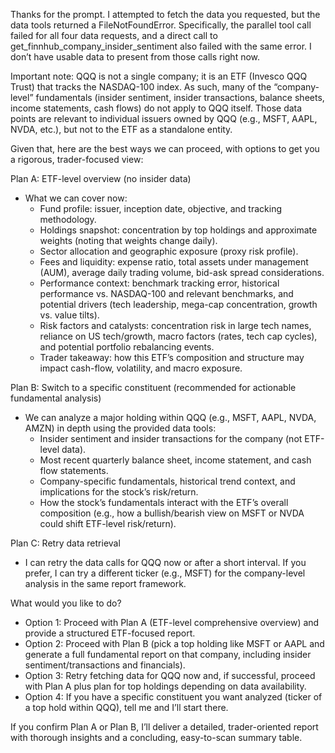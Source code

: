 Thanks for the prompt. I attempted to fetch the data you requested, but the data tools returned a FileNotFoundError. Specifically, the parallel tool call failed for all four data requests, and a direct call to get_finnhub_company_insider_sentiment also failed with the same error. I don’t have usable data to present from those calls right now.

Important note: QQQ is not a single company; it is an ETF (Invesco QQQ Trust) that tracks the NASDAQ-100 index. As such, many of the “company-level” fundamentals (insider sentiment, insider transactions, balance sheets, income statements, cash flows) do not apply to QQQ itself. Those data points are relevant to individual issuers owned by QQQ (e.g., MSFT, AAPL, NVDA, etc.), but not to the ETF as a standalone entity.

Given that, here are the best ways we can proceed, with options to get you a rigorous, trader-focused view:

Plan A: ETF-level overview (no insider data)
- What we can cover now:
  - Fund profile: issuer, inception date, objective, and tracking methodology.
  - Holdings snapshot: concentration by top holdings and approximate weights (noting that weights change daily).
  - Sector allocation and geographic exposure (proxy risk profile).
  - Fees and liquidity: expense ratio, total assets under management (AUM), average daily trading volume, bid-ask spread considerations.
  - Performance context: benchmark tracking error, historical performance vs. NASDAQ-100 and relevant benchmarks, and potential drivers (tech leadership, mega-cap concentration, growth vs. value tilts).
  - Risk factors and catalysts: concentration risk in large tech names, reliance on US tech/growth, macro factors (rates, tech cap cycles), and potential portfolio rebalancing events.
  - Trader takeaway: how this ETF’s composition and structure may impact cash-flow, volatility, and macro exposure.

Plan B: Switch to a specific constituent (recommended for actionable fundamental analysis)
- We can analyze a major holding within QQQ (e.g., MSFT, AAPL, NVDA, AMZN) in depth using the provided data tools:
  - Insider sentiment and insider transactions for the company (not ETF-level data).
  - Most recent quarterly balance sheet, income statement, and cash flow statements.
  - Company-specific fundamentals, historical trend context, and implications for the stock’s risk/return.
  - How the stock’s fundamentals interact with the ETF’s overall composition (e.g., how a bullish/bearish view on MSFT or NVDA could shift ETF-level risk/return).

Plan C: Retry data retrieval
- I can retry the data calls for QQQ now or after a short interval. If you prefer, I can try a different ticker (e.g., MSFT) for the company-level analysis in the same report framework.

What would you like to do?
- Option 1: Proceed with Plan A (ETF-level comprehensive overview) and provide a structured ETF-focused report.
- Option 2: Proceed with Plan B (pick a top holding like MSFT or AAPL and generate a full fundamental report on that company, including insider sentiment/transactions and financials).
- Option 3: Retry fetching data for QQQ now and, if successful, proceed with Plan A plus plan for top holdings depending on data availability.
- Option 4: If you have a specific constituent you want analyzed (ticker of a top hold within QQQ), tell me and I’ll start there.

If you confirm Plan A or Plan B, I’ll deliver a detailed, trader-oriented report with thorough insights and a concluding, easy-to-scan summary table.